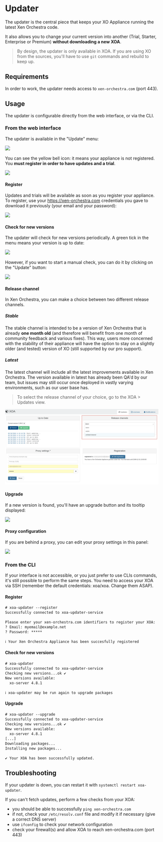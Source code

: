 
# Updater

The updater is the central piece that keeps your XO Appliance running the latest Xen Orchestra code.

It also allows you to change your current version into another (Trial, Starter, Enterprise or Premium) **without downloading a new XOA**.

> By design, the updater is only available in XOA. If you are using XO from the sources, you'll have to use `git` commands and rebuild to keep up.

## Requirements

In order to work, the updater needs access to `xen-orchestra.com` (port 443).

## Usage

The updater is configurable directly from the web interface, or via the CLI.

### From the web interface

The updater is available in the "Update" menu:

![](./assets/xo5updatemenu.png)

You can see the yellow bell icon: it means your appliance is not registered. You **must register in order to have updates and a trial**.

![](./assets/xo5updatetooltip.png)

#### Register

Updates and trials will be available as soon as you register your appliance. To register, use your https://xen-orchestra.com credentials you gave to download it previously (your email and your password):

![](./assets/xo5register.png)

#### Check for new versions

The updater will check for new versions periodically. A green tick in the menu means your version is up to date:

![](./assets/xo5updatetooltipok.png)

However, if you want to start a manual check, you can do it by clicking on the "Update" button:

![](./assets/xo5updatebutton.png)

#### Release channel
In Xen Orchestra, you can make a choice between two different release channels.

##### Stable
The stable channel is intended to be a version of Xen Orchestra that is already **one month old** (and therefore will benefit from one month of community feedback and various fixes). This way, users more concerned with the stability of their appliance will have the option to stay on a slightly older (and tested) version of XO (still supported by our pro support).

##### Latest

The latest channel will include all the latest improvements available in Xen Orchestra. The version available in latest has already been QA'd by our team, but issues may still occur once deployed in vastly varying environments, such as our user base has.

> To select the release channel of your choice, go to the XOA > Updates view.

![](./assets/release-channels.png)

#### Upgrade

If a new version is found, you'll have an upgrade button and its tooltip displayed:

![](./assets/xo5updatetooltipneedupdate.png)

#### Proxy configuration

If you are behind a proxy, you can edit your proxy settings in this panel:

![](./assets/xo5proxysettings.png)

### From the CLI

If your interface is not accessible, or you just prefer to use CLIs commands, it's still possible to perform the same steps. You need to access your XOA via SSH (remember the default credentials: xoa/xoa. Change them ASAP).

#### Register

```
# xoa-updater --register
Successfully connected to xoa-updater-service

Please enter your xen-orchestra.com identifiers to register your XOA:
? Email: myemail@example.net
? Password: *****

ℹ Your Xen Orchestra Appliance has been succesfully registered
```

#### Check for new versions

```
# xoa-updater
Successfully connected to xoa-updater-service
Checking new versions...ok ✔
New versions available:
  xo-server 4.8.1

ℹ xoa-updater may be run again to upgrade packages

```

#### Upgrade

```
# xoa-updater --upgrade
Successfully connected to xoa-updater-service
Checking new versions...ok ✔
New versions available:
  xo-server 4.8.1
[...]
Downloading packages...
Installing new packages...

✔ Your XOA has been successfully updated.

```

## Troubleshooting

If your updater is down, you can restart it with `systemctl restart xoa-updater`.

If you can't fetch updates, perform a few checks from your XOA:

* you should be able to successfully `ping xen-orchestra.com`
* if not, check your `/etc/resolv.conf` file and modify it if necessary (give a correct DNS server)
* use `ifconfig` to check your network configuration
* check your firewall(s) and allow XOA to reach xen-orchestra.com (port 443)
